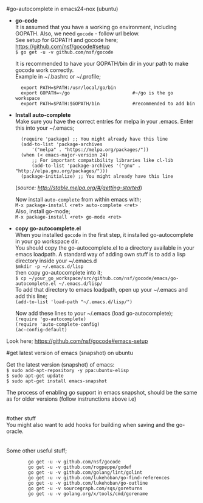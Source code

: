 #go-autocomplete in emacs24-nox (ubuntu)
+ **go-code**  
   It is assumed that you have a working go environment, including GOPATH. Also, we need `gocode` - follow url below.    
   See setup for GOPATH and gocode here; https://github.com/nsf/gocode#setup  
   `$ go get -u -v github.com/nsf/gocode`  

   It is recommended to have your GOPATH/bin dir in your path to make gocode work correctly.  
   Example in ~/.bashrc or ~/.profile;  
   
		export PATH=$PATH:/usr/local/go/bin  
		export GOPATH=~/go                       #~/go is the go workspace
		export PATH=$PATH:$GOPATH/bin            #recommended to add bin  

+ **Install auto-complete**  
   Make sure you have the correct entries for melpa in your .emacs. Enter this into your ~/.emacs;  

		(require 'package) ;; You might already have this line  
		(add-to-list 'package-archives    
			'("melpa" . "https://melpa.org/packages/"))    
		(when (< emacs-major-version 24)  
			;; For important compatibility libraries like cl-lib  
			(add-to-list 'package-archives '("gnu" . "http://elpa.gnu.org/packages/")))    
		(package-initialize) ;; You might already have this line  
		
	(_source: http://stable.melpa.org/#/getting-started_)
	
	Now install `auto-complete` from within emacs with;  
	`M-x package-install <ret> auto-complete <ret>`  
	Also, install go-mode;  
	`M-x package-install <ret> go-mode <ret>`  

+ **copy go-autocomplete.el**  
   When you installed `gocode` in the first step, it installed go-autocomplete in your go workspace dir.  
   You should copy the go-autocomplete.el to a directory available in your emacs loadpath. A standard way of adding own stuff is to add a lisp directory inside your ~/.emacs.d    
  `$mkdir -p ~/.emacs.d/lisp`  
   then copy go-autocomplete into it;  
   `$ cp ~/your_go_workspace/src/github.com/nsf/gocode/emacs/go-autocomplete.el ~/.emacs.d/lisp/`  
   To add that directory to emacs loadpath, open up your ~/.emacs and add this line;  
   `(add-to-list 'load-path "~/.emacs.d/lisp/")`  
    
   Now add these lines to your ~/.emacs (load go-autocomplete);  
		`(require 'go-autocomplete)`  
		`(require 'auto-complete-config)`  
		`(ac-config-default)` 

Look here; https://github.com/nsf/gocode#emacs-setup


#get latest version of emacs (snapshot) on ubuntu  

Get the latest version (snapshot) of emacs:  
	`$ sudo add-apt-repository -y ppa:ubuntu-elisp`  
	`$ sudo apt-get update`  
	`$ sudo apt-get install emacs-snapshot`

The process of enabling go support in emacs snapshot, should be the same as for older versions (follow instrunctions above i.e)  
<br>
<br>
#other stuff  
You might also want to add hooks for building when saving and the go-oracle.  
<br>
<br>
Some other useful stuff;  

			go get -u -v github.com/nsf/gocode  
			go get -u -v github.com/rogpeppe/godef  
			go get -u -v github.com/golang/lint/golint  
			go get -u -v github.com/lukehoban/go-find-references  
			go get -u -v github.com/lukehoban/go-outline  
			go get -u -v sourcegraph.com/sqs/goreturns  
			go get -u -v golang.org/x/tools/cmd/gorename  


